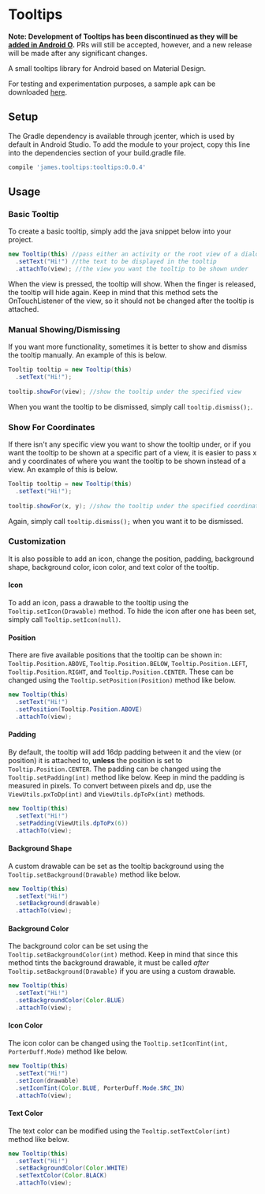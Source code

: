 # Tooltips
**Note: Development of Tooltips has been discontinued as they will be [added in Android O](https://developer.android.com/reference/android/view/View.html#attr_android:tooltipText).** PRs will still be accepted, however, and a new release will be made after any significant changes.

A small tooltips library for Android based on Material Design.

For testing and experimentation purposes, a sample apk can be downloaded [here](https://github.com/TheAndroidMaster/Tooltips/releases).

## Setup
The Gradle dependency is available through jcenter, which is used by default in Android Studio. To add the module to your project, copy this line into the dependencies section of your build.gradle file.

``` gradle
compile 'james.tooltips:tooltips:0.0.4'
```

## Usage

### Basic Tooltip
To create a basic tooltip, simply add the java snippet below into your project.
``` java
new Tooltip(this) //pass either an activity or the root view of a dialog, fragment, or recyclerview item
  .setText("Hi!") //the text to be displayed in the tooltip
  .attachTo(view); //the view you want the tooltip to be shown under
```

When the view is pressed, the tooltip will show. When the finger is released, the tooltip will hide again. Keep in mind that this method sets the OnTouchListener of the view, so it should not be changed after the tooltip is attached.

### Manual Showing/Dismissing
If you want more functionality, sometimes it is better to show and dismiss the tooltip manually. An example of this is below.
``` java
Tooltip tooltip = new Tooltip(this)
  .setText("Hi!");
  
tooltip.showFor(view); //show the tooltip under the specified view
```

When you want the tooltip to be dismissed, simply call `tooltip.dismiss();`.

### Show For Coordinates
If there isn't any specific view you want to show the tooltip under, or if you want the tooltip to be shown at a specific part of a view, it is easier to pass x and y coordinates of where you want the tooltip to be shown instead of a view. An example of this is below.
``` java
Tooltip tooltip = new Tooltip(this)
  .setText("Hi!");
  
tooltip.showFor(x, y); //show the tooltip under the specified coordinates
```

Again, simply call `tooltip.dismiss();` when you want it to be dismissed.

### Customization
It is also possible to add an icon, change the position, padding, background shape, background color, icon color, and text color of the tooltip.

#### Icon
To add an icon, pass a drawable to the tooltip using the `Tooltip.setIcon(Drawable)` method. To hide the icon after one has been set, simply call `Tooltip.setIcon(null)`.

#### Position
There are five available positions that the tooltip can be shown in: `Tooltip.Position.ABOVE`, `Tooltip.Position.BELOW`, `Tooltip.Position.LEFT`, `Tooltip.Position.RIGHT`, and `Tooltip.Position.CENTER`. These can be changed using the `Tooltip.setPosition(Position)` method like below.
``` java
new Tooltip(this)
  .setText("Hi!")
  .setPosition(Tooltip.Position.ABOVE)
  .attachTo(view);
```

#### Padding
By default, the tooltip will add 16dp padding between it and the view (or position) it is attached to, **unless** the position is set to `Tooltip.Position.CENTER`. The padding can be changed using the `Tooltip.setPadding(int)` method like below. Keep in mind the padding is measured in pixels. To convert between pixels and dp, use the `ViewUtils.pxToDp(int)` and `ViewUtils.dpToPx(int)` methods.
``` java
new Tooltip(this)
  .setText("Hi!")
  .setPadding(ViewUtils.dpToPx(6))
  .attachTo(view);
```

#### Background Shape
A custom drawable can be set as the tooltip background using the `Tooltip.setBackground(Drawable)` method like below.
``` java
new Tooltip(this)
  .setText("Hi!")
  .setBackground(drawable)
  .attachTo(view);
```

#### Background Color
The background color can be set using the `Tooltip.setBackgroundColor(int)` method. Keep in mind that since this method tints the background drawable, it must be called *after* `Tooltip.setBackground(Drawable)` if you are using a custom drawable.
``` java
new Tooltip(this)
  .setText("Hi!")
  .setBackgroundColor(Color.BLUE)
  .attachTo(view);
```

#### Icon Color
The icon color can be changed using the `Tooltip.setIconTint(int, PorterDuff.Mode)` method like below.
``` java
new Tooltip(this)
  .setText("Hi!")
  .setIcon(drawable)
  .setIconTint(Color.BLUE, PorterDuff.Mode.SRC_IN)
  .attachTo(view);
```

#### Text Color
The text color can be modified using the `Tooltip.setTextColor(int)` method like below.
``` java
new Tooltip(this)
  .setText("Hi!")
  .setBackgroundColor(Color.WHITE)
  .setTextColor(Color.BLACK)
  .attachTo(view);
```
